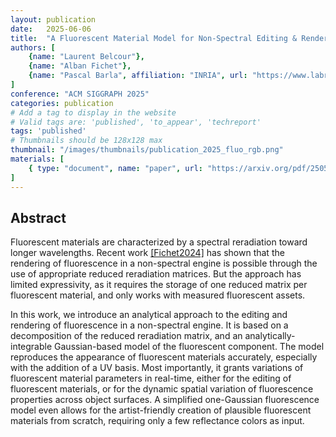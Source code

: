 ```yaml
---
layout: publication
date:   2025-06-06
title:  "A Fluorescent Material Model for Non-Spectral Editing & Rendering"
authors: [
    {name: "Laurent Belcour"},
    {name: "Alban Fichet"},
    {name: "Pascal Barla", affiliation: "INRIA", url: "https://www.labri.fr/perso/barla"},
]
conference: "ACM SIGGRAPH 2025"
categories: publication
# Add a tag to display in the website
# Valid tags are: 'published', 'to_appear', 'techreport'
tags: 'published'
# Thumbnails should be 128x128 max
thumbnail: "/images/thumbnails/publication_2025_fluo_rgb.png"
materials: [
    { type: "document", name: "paper", url: "https://arxiv.org/pdf/2505.19672" },
]
---
```


## Abstract

Fluorescent materials are characterized by a spectral reradiation toward longer wavelengths.
Recent work <a href="https://ggx-research.github.io/publication/2024/06/03/publication-fluo-rgb.html">[Fichet2024]</a> has shown that the rendering of fluorescence in a non-spectral engine is possible through the use of appropriate reduced reradiation matrices. But the approach has limited expressivity, as it requires the storage of one reduced matrix per fluorescent material, and only works with measured fluorescent assets.

In this work, we introduce an analytical approach to the editing and rendering of fluorescence in a non-spectral engine. It is based on a decomposition of the reduced reradiation matrix, and an analytically-integrable Gaussian-based model of the fluorescent component. The model reproduces the appearance of fluorescent materials accurately, especially with the addition of a UV basis. Most importantly, it grants variations of fluorescent material parameters in real-time, either for the editing of fluorescent materials, or for the dynamic spatial variation of fluorescence properties across object surfaces. A simplified one-Gaussian fluorescence model even allows for the artist-friendly creation of plausible fluorescent materials from scratch, requiring only a few reflectance colors as input.